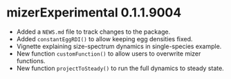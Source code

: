 # mizerExperimental 0.1.1.9004

* Added a `NEWS.md` file to track changes to the package.
* Added `constantEggRDI()` to allow keeping egg densities fixed.
* Vignette explaining size-spectrum dynamics in single-species example.
* New function `customFunction()` to allow users to overwrite mizer functions.
* New function `projectToSteady()` to run the full dynamics to steady state.
